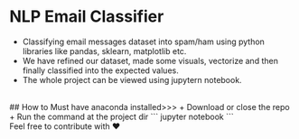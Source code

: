 # NLP Email Classifier

+ Classifying email messages dataset into spam/ham using python libraries like pandas, sklearn, matplotlib etc.
+ We have refined our dataset, made some visuals, vectorize and then finally classified into the expected values.
+ The whole project can be viewed using jupytern notebook.
<br>
## How to
Must have anaconda installed>>>
+ Download or close the repo
+ Run the command at the project dir
```
jupyter notebook
```
<br>
Feel free to contribute with ❤️
